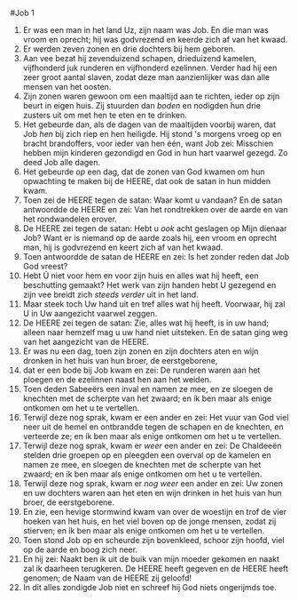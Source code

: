 #Job 1
1. Er was een man in het land Uz, zijn naam was Job. En die man was vroom en oprecht; hij was godvrezend en keerde zich af van het kwaad.
2. Er werden zeven zonen en drie dochters bij hem geboren.
3. Aan vee bezat hij zevenduizend schapen, drieduizend kamelen, vijfhonderd juk runderen en vijfhonderd ezelinnen. Verder had hij een zeer groot aantal slaven, zodat deze man aanzienlijker was dan alle mensen van het oosten.
4. Zijn zonen waren gewoon om een maaltijd aan te richten, ieder op zijn beurt in eigen huis. Zij stuurden dan *boden* en nodigden hun drie zusters uit om met hen te eten en te drinken.
5. Het gebeurde dan, als de dagen van de maaltijden voorbij waren, dat Job *hen* bij zich riep en hen heiligde. Hij stond 's morgens vroeg op en bracht brandoffers, voor ieder van hen één, want Job zei: Misschien hebben mijn kinderen gezondigd en God in hun hart vaarwel gezegd. Zo deed Job alle dagen.
6. Het gebeurde *op* een dag, dat de zonen van God kwamen om hun opwachting te maken bij de HEERE, dat ook de satan in hun midden kwam.
7. Toen zei de HEERE tegen de satan: Waar komt u vandaan? En de satan antwoordde de HEERE en zei: Van het rondtrekken over de aarde en van het rondwandelen erover.
8. De HEERE zei tegen de satan: Hebt u *ook* acht geslagen op Mijn dienaar Job? Want er is niemand op de aarde zoals hij, een vroom en oprecht man, hij is godvrezend en keert zich af van het kwaad.
9. Toen antwoordde de satan de HEERE en zei: Is het zonder reden dat Job God vreest?
10. Hebt Ú niet voor hem en voor zijn huis en alles wat hij heeft, een beschutting gemaakt? Het werk van zijn handen hebt U gezegend en zijn vee breidt zich *steeds verder* uit in het land.
11. Maar steek toch Uw hand uit en tref alles wat hij heeft. Voorwaar, hij zal U in Uw aangezicht vaarwel zeggen.
12. De HEERE zei tegen de satan: Zie, alles wat hij heeft, is in uw hand; alleen naar hemzelf mag u uw hand niet uitsteken. En de satan ging weg van het aangezicht van de HEERE.
13. Er was nu een dag, toen zijn zonen en zijn dochters aten en wijn dronken in het huis van hun broer, de eerstgeborene,
14. dat er een bode bij Job kwam en zei: De runderen waren aan het ploegen en de ezelinnen naast hen aan het weiden.
15. Toen deden Sabeeërs een inval en namen ze mee, en ze sloegen de knechten met de scherpte van het zwaard; en ík ben maar als enige ontkomen om het u te vertellen.
16. Terwijl deze nog sprak, kwam er een ander en zei: Het vuur van God viel neer uit de hemel en ontbrandde tegen de schapen en de knechten, en verteerde ze; en ík ben maar als enige ontkomen om het u te vertellen.
17. Terwijl deze nog sprak, kwam er *weer* een ander en zei: De Chaldeeën stelden drie groepen op en pleegden een overval op de kamelen en namen ze mee, en sloegen de knechten met de scherpte van het zwaard; en ík ben maar als enige ontkomen om het u te vertellen.
18. Terwijl deze nog sprak, kwam er *nog weer* een ander en zei: Uw zonen en uw dochters waren aan het eten en wijn drinken in het huis van hun broer, de eerstgeborene.
19. En zie, een hevige stormwind kwam van over de woestijn en trof de vier hoeken van het huis, en het viel boven op de jonge mensen, zodat zij stierven; en ík ben maar als enige ontkomen om het u te vertellen.
20. Toen stond Job op en scheurde zijn bovenkleed, schoor zijn hoofd, viel op de aarde en boog zich neer.
21. En hij zei: Naakt ben ik uit de buik van mijn moeder gekomen en naakt zal ik daarheen terugkeren. De HEERE heeft gegeven en de HEERE heeft genomen; de Naam van de HEERE zij geloofd!
22. In dit alles zondigde Job niet en schreef hij God niets ongerijmds toe.
